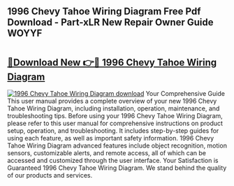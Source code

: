 ## 1996 Chevy Tahoe Wiring Diagram Free Pdf Download - Part-xLR New Repair Owner Guide WOYYF

# <h2><a href="http://dfifcv.blite.top/?on=1996+Chevy+Tahoe+Wiring+Diagram">🔗Download New 👉🔴 1996 Chevy Tahoe Wiring Diagram</a></h2>

[![1996 Chevy Tahoe Wiring Diagram download](https://i.imgur.com/lujVjoI.png)](http://dfifcv.blite.top/?on=1996+Chevy+Tahoe+Wiring+Diagram)
Your Comprehensive Guide This user manual provides a complete overview of your new 1996 Chevy Tahoe Wiring Diagram, including installation, operation, maintenance, and troubleshooting tips. Before using your 1996 Chevy Tahoe Wiring Diagram, please refer to this user manual for comprehensive instructions on product setup, operation, and troubleshooting. It includes step-by-step guides for using each feature, as well as important safety information. 1996 Chevy Tahoe Wiring Diagram advanced features include object recognition, motion sensors, customizable alerts, and remote access, all of which can be accessed and customized through the user interface. Your Satisfaction is Guaranteed 1996 Chevy Tahoe Wiring Diagram. We stand behind the quality of our products and services.
